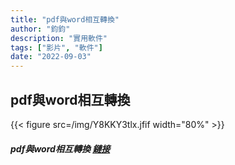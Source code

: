```yaml
---
title: "pdf與word相互轉換"
author: "鈞鈞"
description: "實用軟件"
tags: ["影片", "軟件"]
date: "2022-09-03"
---
```


## pdf與word相互轉換
{{< figure src=/img/Y8KKY3tlx.jfif width="80%" >}}


##### pdf與word相互轉換 [鏈接](https://mega.nz/file/zSQVEYpJ#JYRAB3eNxDzBu4_ggdGMiHLFz3MdXzeRZqKan7ucHRc)